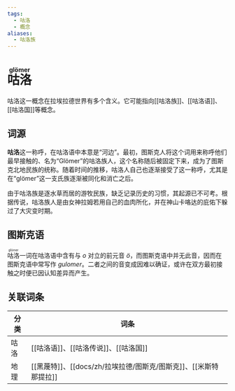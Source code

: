 ```yaml
---
tags:
  - 咕洛
  - 概念
aliases:
  - 咕洛族
---
```

# <ruby>咕洛<rt>glömer</rt></ruby>

咕洛这一概念在拉埃拉德世界有多个含义。它可能指向[[咕洛族]]、[[咕洛语]]、[[咕洛国]]等概念。

## 词源

**咕洛**这一称呼，在咕洛语中本意是“河边”。最初，图斯克人将这个词用来称呼他们最早接触的、名为“Glömer”的咕洛族人，这个名称随后被固定下来，成为了图斯克北地民族的统称。随着时间的推移，咕洛人自己也逐渐接受了这一称呼，尤其是在“glömer”这一支氏族逐渐被同化和消亡之后。

由于咕洛族是逐水草而居的游牧民族，缺乏记录历史的习惯，其起源已不可考。根据传说，咕洛族人是由女神拉姆若用自己的血肉所化，并在神山卡咯达的庇佑下躲过了大灾变时期。

## 图斯克语

<ruby>咕洛<rt>glömer</rt></ruby>一词在咕洛语中含有与 _o_ 对立的前元音 _ö_，而图斯克语中并无此音，因而在图斯克语中常写作 _gulomer_。二者之间的音变成因难以确证，或许在双方最初接触之时便已因认知差异而产生。

## 关联词条

| 分类  | 词条                         |
| --- | -------------------------- |
| 咕洛  | [[咕洛语]]、[[咕洛传说]]、[[咕洛国]]   |
| 地理  | [[黑蔑特]]、[[docs/zh/拉埃拉德/图斯克/图斯克]]、[[米斯特那提拉]] |
